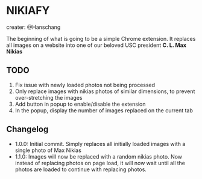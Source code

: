 NIKIAFY
===
creater: @Hanschang

The beginning of what is going to be a simple Chrome extension.
It replaces all images on a website into one of our beloved USC president
<b>C. L. Max Nikias</b>

TODO
---
1. Fix issue with newly loaded photos not being processed
2. Only replace images with nikias photos of similar dimensions, to prevent over-stretching the images
3. Add button in popup to enable/disable the extension
4. In the popup, display the number of images replaced on the current tab

Changelog
---
* 1.0.0: Initial commit. Simply replaces all initially loaded images with a single photo of Max Nikias
* 1.1.0: Images will now be replaced with a random nikias photo. Now instead of replacing photos on page load, it will now wait until all the photos are loaded to continue with replacing photos.